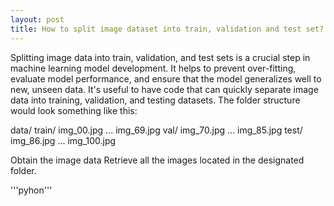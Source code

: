 ```yaml
---
layout: post
title: How to split image dataset into train, validation and test set?
---
```


Splitting image data into train, validation, and test sets is a crucial step in machine learning model development. It helps to prevent over-fitting, evaluate model performance, and ensure that the model generalizes well to new, unseen data.
It's useful to have code that can quickly separate image data into training, validation, and testing datasets.
The folder structure would look something like this:

data/
    train/
        img_00.jpg
        ...
        img_69.jpg
    val/
        img_70.jpg
        ...
        img_85.jpg
    test/
        img_86.jpg
        ...
        img_100.jpg
        
Obtain the image data Retrieve all the images located in the designated folder.

'''pyhon'''
